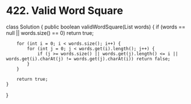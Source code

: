# 422. Valid Word Square

class Solution { public boolean validWordSquare\(List words\) { if \(words == null \|\| words.size\(\) == 0\) return true;

```text
    for (int i = 0; i < words.size(); i++) {
        for (int j = 0; j < words.get(i).length(); j++) {
            if (j >= words.size() || words.get(j).length() <= i || words.get(i).charAt(j) != words.get(j).charAt(i)) return false;
        }
    }

    return true;
}
```

}

